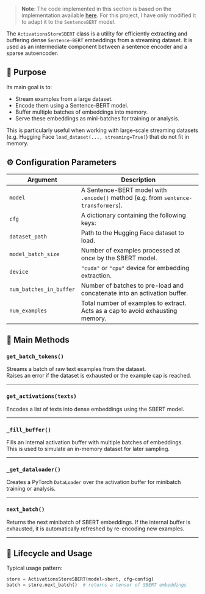 > **Note**: The code implemented in this section is based on the implementation 
> available [here](https://github.com/bartbussmann/BatchTopK). 
> For this project, I have only modified it to adapt it to the `SentenceBERT` model. 

The `ActivationsStoreSBERT` class is a utility for efficiently extracting 
and buffering dense `Sentence-BERT` embeddings from a streaming dataset. 
It is used as an intermediate component between a sentence encoder and a 
sparse autoencoder.

## 🧠 Purpose

Its main goal is to:
- Stream examples from a large dataset.
- Encode them using a Sentence-BERT model.
- Buffer multiple batches of embeddings into memory.
- Serve these embeddings as mini-batches for training or analysis.

This is particularly useful when working with large-scale streaming datasets 
(e.g. Hugging Face `load_dataset(..., streaming=True)`) that do not fit in memory.

## ⚙️ Configuration Parameters

| Argument                | Description                                                                 |
|-------------------------|-----------------------------------------------------------------------------|
| `model`                 | A Sentence-BERT model with `.encode()` method (e.g. from `sentence-transformers`). |
| `cfg`                   | A dictionary containing the following keys:                                |
| `dataset_path`          | Path to the Hugging Face dataset to load.                                  |
| `model_batch_size`      | Number of examples processed at once by the SBERT model.                   |
| `device`                | `"cuda"` or `"cpu"` device for embedding extraction.                        |
| `num_batches_in_buffer` | Number of batches to pre-load and concatenate into an activation buffer.    |
| `num_examples`          | Total number of examples to extract. Acts as a cap to avoid exhausting memory.|

## 🧪 Main Methods

### `get_batch_tokens()`

Streams a batch of raw text examples from the dataset.  
Raises an error if the dataset is exhausted or the example cap is reached.

---

### `get_activations(texts)`

Encodes a list of texts into dense embeddings using the SBERT model.

---

### `_fill_buffer()`

Fills an internal activation buffer with multiple batches of embeddings.  
This is used to simulate an in-memory dataset for later sampling.

---

### `_get_dataloader()`

Creates a PyTorch `DataLoader` over the activation buffer for minibatch training or analysis.

---

### `next_batch()`

Returns the next minibatch of SBERT embeddings. If the internal buffer is exhausted, it is automatically refreshed by re-encoding new examples.

---

## 🔁 Lifecycle and Usage

Typical usage pattern:
```python
store = ActivationsStoreSBERT(model=sbert, cfg=config)
batch = store.next_batch()  # returns a tensor of SBERT embeddings